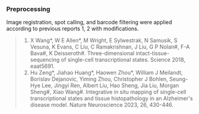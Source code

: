 ### Preprocessing

Image registration, spot calling, and barcode filtering were applied according to previous reports 1, 2 with modifications.

> 1. X Wang*, W E Allen*, M Wright, E Sylwestrak, N Samusik, S Vesuna, K Evans, C Liu, C Ramakrishnan, J Liu, G P Nolan#, F-A Bava#, K Deisseroth#. Three-dimensional intact-tissue-sequencing of single-cell transcriptional states. Science 2018, eaat5691.
> 2. Hu Zeng*, Jiahao Huang*, Haowen Zhou*, William J Meilandt, Borislav Dejanovic, Yiming Zhou, Christopher J Bohlen, Seung-Hye Lee, Jingyi Ren, Albert Liu, Hao Sheng, Jia Liu, Morgan Sheng#, Xiao Wang#. Integrative in situ mapping of single-cell transcriptional states and tissue histopathology in an Alzheimer's disease model. Nature Neuroscience 2023, 26, 430-446.
